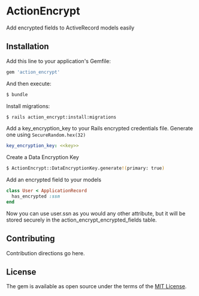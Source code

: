 # ActionEncrypt
Add encrypted fields to ActiveRecord models easily

## Installation
Add this line to your application's Gemfile:

```ruby
gem 'action_encrypt'
```

And then execute:
```bash
$ bundle
```

Install migrations:
```bash
$ rails action_encrypt:install:migrations
```

Add a key_encryption_key to your Rails encrypted credentials file. Generate
one using `SecureRandom.hex(32)`
```yml
key_encryption_key: <<key>>
```

Create a Data Encryption Key
```bash
$ ActionEncrypt::DataEncryptionKey.generate!(primary: true)
```

Add an encrypted field to your models
```ruby
class User < ApplicationRecord
  has_encrypted :ssn
end
```

Now you can use user.ssn as you would any other attribute, but it will be stored
securely in the action_encrypt_encrypted_fields table.

## Contributing
Contribution directions go here.

## License
The gem is available as open source under the terms of the [MIT License](https://opensource.org/licenses/MIT).
